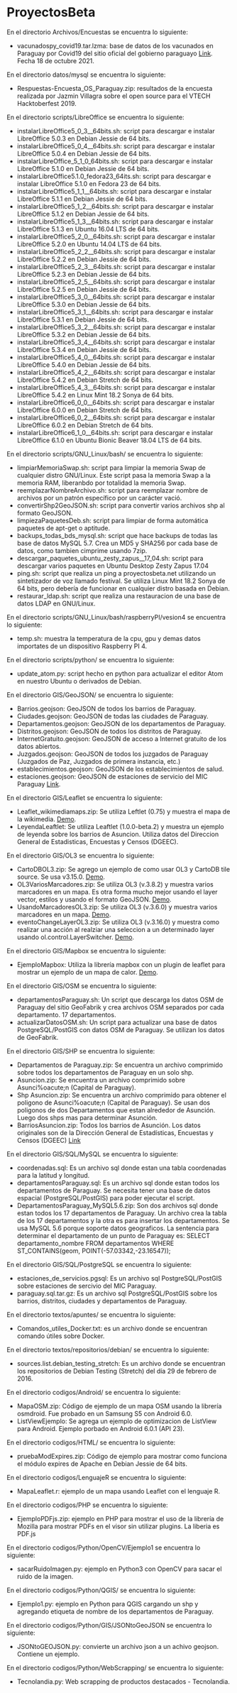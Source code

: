 # ProyectosBeta
En el directorio Archivos/Encuestas se encuentra lo siguiente:
* vacunadospy_covid19.tar.lzma: base de datos de los vacunados en Paraguay por Covid19 del sitio oficial del gobierno paraguayo [Link](https://www.vacunate.gov.py/index-listado-vacunados.html). Fecha 18 de octubre 2021.

En el directorio datos/mysql se encuentra lo siguiente:
* Respuestas-Encuesta_OS_Paraguay.zip: resultados de la encuesta realizada por Jazmin Villagra sobre el open source para el VTECH Hacktoberfest 2019.

En el directorio scripts/LibreOffice se encuentra lo siguiente:
* instalarLibreOffice5_0_3__64bits.sh: script para descargar e instalar LibreOffice 5.0.3 en Debian Jessie de 64 bits.
* instalarLibreOffice5_0_4__64bits.sh: script para descargar e instalar LibreOffice 5.0.4 en Debian Jessie de 64 bits. 
* instalarLibreOffice_5_1_0_64bits.sh: script para descargar e instalar LibreOffice 5.1.0 en Debian Jessie de 64 bits.
* instalarLibreOffice5.1.0_fedora23_64its.sh: script para descargar e instalar LibreOffice 5.1.0 en Fedora 23 de 64 bits.
* instalarLibreOffice5_1_1__64bits.sh: script para descargar e instalar LibreOffice 5.1.1 en Debian Jessie de 64 bits.
* instalarLibreOffice5_1_2__64bits.sh: script para descargar e instalar LibreOffice 5.1.2 en Debian Jessie de 64 bits.
* instalarLibreOffice5_1_3__64bits.sh: script para descargar e instalar LibreOffice 5.1.3 en Ubuntu 16.04 LTS de 64 bits.
* instalarLibreOffice5_2_0__64bits.sh: script para descargar e instalar LibreOffice 5.2.0 en Ubuntu 14.04 LTS de 64 bits.
* instalarLibreOffice5_2_2__64bits.sh: script para descargar e instalar LibreOffice 5.2.2 en Debian Jessie de 64 bits.
* instalarLibreOffice5_2_3__64bits.sh: script para descargar e instalar LibreOffice 5.2.3 en Debian Jessie de 64 bits.
* instalarLibreOffice5_2_5__64bits.sh: script para descargar e instalar LibreOffice 5.2.5 en Debian Jessie de 64 bits.
* instalarLibreOffice5_3_0__64bits.sh: script para descargar e instalar LibreOffice 5.3.0 en Debian Jessie de 64 bits.
* instalarLibreOffice5_3_1__64bits.sh: script para descargar e instalar LibreOffice 5.3.1 en Debian Jessie de 64 bits.
* instalarLibreOffice5_3_2__64bits.sh: script para descargar e instalar LibreOffice 5.3.2 en Debian Jessie de 64 bits.
* instalarLibreOffice5_3_4__64bits.sh: script para descargar e instalar LibreOffice 5.3.4 en Debian Jessie de 64 bits.
* instalarLibreOffice5_4_0__64bits.sh: script para descargar e instalar LibreOffice 5.4.0 en Debian Jessie de 64 bits.
* instalarLibreOffice5_4_2__64bits.sh: script para descargar e instalar LibreOffice 5.4.2 en Debian Stretch de 64 bits.
* instalarLibreOffice5_4_3__64bits.sh: script para descargar e instalar LibreOffice 5.4.2 en Linux Mint 18.2 Sonya de 64 bits.
* instalarLibreOffice6_0_0__64bits.sh: script para descargar e instalar LibreOffice 6.0.0 en Debian Stretch de 64 bits.
* instalarLibreOffice6_0_2__64bits.sh: script para descargar e instalar LibreOffice 6.0.2 en Debian Stretch de 64 bits.
* instalarLibreOffice6_1_0__64bits.sh: script para descargar e instalar LibreOffice 6.1.0 en Ubuntu Bionic Beaver 18.04 LTS de 64 bits.

En el directorio scripts/GNU_Linux/bash/ se encuentra lo siguiente:
* limpiarMemoriaSwap.sh: script para limpiar la memoria Swap de cualquier distro GNU/Linux. Este script pasa la memoria Swap a la memoria RAM, liberanbdo por totalidad la memoria Swap.
* reemplazarNombreArchivo.sh: script para reemplazar nombre de archivos por un patrón específico por un carácter vació.
* convertirShp2GeoJSON.sh: script para convertir varios archivos shp al formato GeoJSON.
* limpiezaPaquetesDeb.sh: script para limpiar de forma automática paquetes de apt-get o aptitude. 
* backups_todas_bds_mysql.sh: script que hace backups de todas las base de datos MySQL 5.7. Crea un MD5 y SHA256 por cada base de datos, como tambien cimprime usando 7zip.
* descargar_paquetes_ubuntu_zesty_zapus__17_04.sh: script para descargar varios paquetes en Ubuntu Desktop Zesty Zapus 17.04
* ping.sh: script que realiza un ping a proyectosbeta.net utilizando un sintetizador de voz llamado festival. Se utiliza Linux Mint 18.2 Sonya de 64 bits, pero debería de funcionar en cualquier distro basada en Debian.
* restaurar_ldap.sh: script que realiza una restauracion de una base de datos LDAP en GNU/Linux.

En el directorio scripts/GNU_Linux/bash/raspberryPI/vesion4 se encuentra lo siguiente:
* temp.sh: muestra la temperatura de la cpu, gpu y demas datos importates de un dispositivo Raspberry PI 4.

En el directorio scripts/python/ se encuentra lo siguiente:
* update_atom.py: script hecho en python para actualizar el editor Atom en nuestro Ubuntu o derivados de Debian.

En el directorio GIS/GeoJSON/ se encuentra lo siguiente:
* Barrios.geojson: GeoJSON de todos los barrios de Paraguay.
* Ciudades.geojson: GeoJSON de todas las ciudades de Paraguay.
* Departamentos.geojson: GeoJSON de los departamentos de Paraguay.
* Distritos.geojson: GeoJSON de todos los distritos de Paraguay.
* InternetGratuito.geojson: GeoJSON de acceso a Internet gratuito de los datos abiertos.
* Juzgados.geojson: GeoJSON de todos los juzgados de Paraguay (Juzgados de Paz, Juzgados de primera instancia, etc.)
* establecimientos.geojson: GeoJSON de los establecimientos de salud.
* estaciones.geojson: GeoJSON de estaciones de servicio del MIC Paraguay [Link](http://gis.mic.gov.py/features/estaciones/
).

En el directorio GIS/Leaflet se encuentra lo siguiente:
* Leaflet_wikimediamaps.zip: Se utiliza Leftlet (0.75) y muestra el mapa de la wikimedia. [Demo](http://proyectosbeta.net/Labs/Leaflet_wikimediamaps/src/).
* LeyendaLeaftlet: Se utiliza Leaftlet  (1.0.0-beta.2) y muestra un ejemplo de leyenda sobre los barrios de Asuncion. Utiliza datos del Direccion General de Estadisticas, Encuestas y Censos (DGEEC).

En el directorio GIS/OL3 se encuentra lo siguiente:
* CartoDBOL3.zip: Se agrego un ejemplo de como usar OL3 y CartoDB tile source. Se usa v3.15.0. [Demo](http://proyectosbeta.net/Labs/CartoDBOL3/fuentes/).
* OL3VariosMarcadores.zip: Se utiliza OL3 (v.3.8.2) y muestra varios marcadores en un mapa. Es otra forma mucho mejor usando el layer vector, estilos y usando el formato GeoJSON. [Demo](http://proyectosbeta.net/Labs/OL3VariosMarcadores/fuentes/).
* UsandoMarcadoresOL3.zip: Se utiliza OL3 (v.3.6.0) y muestra varios marcadores en un mapa. [Demo](http://proyectosbeta.net/Labs/UsandoMarcadoresOL3/fuentes/).
* eventoChangeLayerOL3.zip: Se utiliza OL3 (v.3.16.0) y muestra como realizar una acción al realziar una seleccion a un determinado layer usando ol.control.LayerSwitcher. [Demo](http://proyectosbeta.net/Labs/eventoChangeLayerOL3/fuentes/).

En el directorio GIS/Mapbox se encuentra lo siguiente:
* EjemploMapbox: Utiliza la librería mapbox con un plugin de leaflet para mostrar un ejemplo de un mapa de calor. [Demo](http://proyectosbeta.net/Labs/EjemploMapbox/src/).

En el directorio GIS/OSM se encuentra lo siguiente:
* departamentosParaguay.sh: Un script que descarga los datos OSM de Paraguay del sitio GeoFabrik y crea archivos OSM separados por cada departamento. 17 departamentos.
* actualizarDatosOSM.sh:  Un script para actualizar una base de datos PostgreSQL/PostGIS con datos OSM de Paraguay. Se utilizan los datos de GeoFabrik.

En el directorio GIS/SHP se encuentra lo siguiente:
* Departamentos de Paraguay.zip: Se encuentra un archivo comprimido sobre todos los departamentos de Paraguay en un solo shp.
* Asuncion.zip: Se encuentra un archivo comprimido sobre Asunci%oacute;n (Capital de Paraguay).
* Shp Asuncion.zip: Se encuentra un archivo comprimido para obtener el poligono de Asunci%oacute;n (Capital de Paraguay). Se usan dos poligonos de dos Departamentos que estan alrededor de Asunci&oacute;n. Luego dos shps mas para determinar Asunci&oacute;n.
* BarriosAsuncion.zip: Todos los barrios de Asunción. Los datos originales son de la Dirección General de Estadísticas, Encuestas y Censos (DGEEC) [Link](http://datos.gov.py/organization/direccion-general-de-estadisticas-encuestas-y-censos-dgeec)

En el directorio GIS/SQL/MySQL se encuentra lo siguiente:
* coordenadas.sql: Es un archivo sql donde estan una tabla coordenadas para la latitud y longitud.
* departamentosParaguay.sql: Es un archivo sql donde estan todos los departamentos de Paraguay. Se necesita tener una base de datos espacial (PostgreSQL/PostGIS) para poder ejecutar el script.
* DepartamentosParaguay_MySQL5.6.zip: Son dos archivos sql donde estan todos los 17 departamentos de Paraguay. Un archivo crea la tabla de los 17 departamentos y la otra es para insertar los departamentos. Se usa MySQL 5.6 porque soporte datos geograficos. La sentencia para determinar el departamento de un punto de Paraguay es: SELECT departamento_nombre FROM departamentos WHERE ST_CONTAINS(geom, POINT(-57.03342,-23.16547));

En el directorio GIS/SQL/PostgreSQL se encuentra lo siguiente:
* estaciones_de_servicios.pgsql: Es un archivo sql PostgreSQL/PostGIS sobre estaciones de sercivio del MIC Paraguay.
* paraguay.sql.tar.gz: Es un archivo sql PostgreSQL/PostGIS sobre los barrios, distritos, ciudades y departamentos de Paraguay.

En el directorio textos/apuntes/ se encuentra lo siguiente:
* Comandos_utiles_Docker.txt: es un archivo donde se encuentran comando útiles sobre Docker.

En el directorio textos/repositorios/debian/ se encuentra lo siguiente:
* sources.list.debian_testing_stretch: Es un archivo donde se encuentran los repositorios de Debian Testing (Stretch) del día 29 de febrero de 2016.

En el directorio codigos/Android/ se encuentra lo siguiente:
* MapaOSM.zip: Código de ejemplo de un mapa OSM usando la librería osmdroid. Fue probado en un Samsung S5 con Android 6.0.
* ListViewEjemplo: Se agrega un ejemplo de optimizacion de ListView para Android. Ejemplo porbado en Android 6.0.1 (API 23).

En el directorio codigos/HTML/ se encuentra lo siguiente:
* pruebaModExpires.zip: Código de ejemplo para mostrar como funciona el módulo expires de Apache en Debian Jessie de 64 bits.

En el directorio codigos/LenguajeR se encuentra lo siguiente:
* MapaLeaflet.r: ejemplo de un mapa usando Leaflet con el lenguaje R.

En el directorio codigos/PHP se encuentra lo siguiente:
* EjemploPDFjs.zip: ejemplo en PHP para mostrar el uso de la librería de Mozilla para mostrar PDFs en el visor sin utilizar plugins. La liberia es PDF.js

En el directorio codigos/Python/OpenCV/Ejemplo1 se encuentra lo siguiente:
* sacarRuidoImagen.py: ejemplo en Python3 con OpenCV para sacar el ruido de la imagen.

En el directorio codigos/Python/QGIS/ se encuentra lo siguiente:
* Ejemplo1.py: ejemplo en Python para QGIS cargando un shp y agregando etiqueta de nombre de los departamentos de Paraguay.

En el directorio codigos/Python/GIS/JSONtoGeoJSON se encuentra lo siguiente:
* JSONtoGEOJSON.py: convierte un archivo json a un achivo geojson. Contiene un ejemplo.

En el directorio codigos/Python/WebScrapping/ se encuentra lo siguiente:
* Tecnolandia.py: Web scrapping de productos destacados - Tecnolandia.
